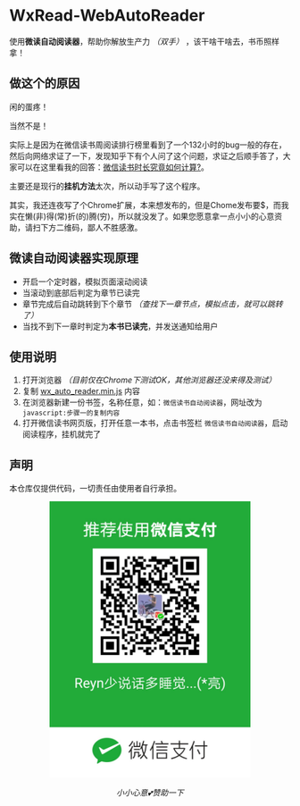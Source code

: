 # WxRead-WebAutoReader

使用**微读自动阅读器**，帮助你解放生产力 *（双手）* ，该干啥干啥去，书币照样拿！

## 做这个的原因

闲的蛋疼！

当然不是！

实际上是因为在微信读书周阅读排行榜里看到了一个132小时的bug一般的存在，然后向网络求证了一下，发现知乎下有个人问了这个问题，求证之后顺手答了，大家可以在这里看我的回答：[微信读书时长究竟如何计算?](https://www.zhihu.com/question/349487832/answer/1020412380)。

主要还是现行的**挂机方法**太次，所以动手写了这个程序。

其实，我还连夜写了个Chrome扩展，本来想发布的，但是Chome发布要$，而我实在懒(非)得(常)折(的)腾(穷)，所以就没发了。如果您愿意拿一点小小的心意资助，请扫下方二维码，鄙人不胜感激。

## 微读自动阅读器实现原理

- 开启一个定时器，模拟页面滚动阅读
- 当滚动到底部后判定为章节已读完
- 章节完成后自动跳转到下个章节 *（查找下一章节点，模拟点击，就可以跳转了）*
- 当找不到下一章时判定为**本书已读完**，并发送通知给用户

## 使用说明

1. 打开浏览器 _（目前仅在Chrome下测试OK，其他浏览器还没来得及测试）_
2. 复制 [wx_auto_reader.min.js](./wx_auto_reader.min.js) 内容
3. 在浏览器新建一份书签，名称任意，如：`微信读书自动阅读器`，网址改为`javascript:步骤一的复制内容`
4. 打开微信读书网页版，打开任意一本书，点击书签栏 `微信读书自动阅读器`，启动阅读程序，挂机就完了

## 声明

本仓库仅提供代码，一切责任由使用者自行承担。


<p align="center">
	<img src="./WechatIMG10.jpeg" alt="Sample"  width="360" height="494">
	<p align="center">
		<em>小小心意💕赞助一下</em>
	</p>
</p>
